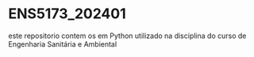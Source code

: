# ENS5173_202401
este repositorio contem os em Python utilizado na disciplina do curso de Engenharia Sanitária e Ambiental
